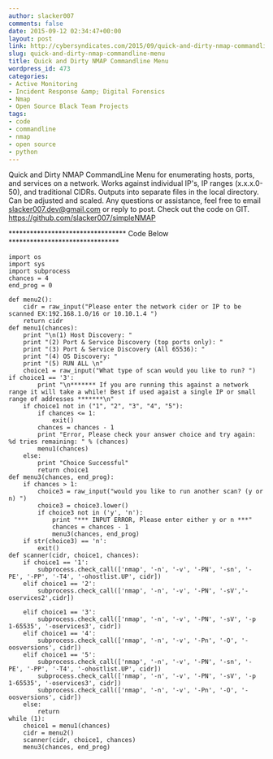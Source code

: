 ```yaml
---
author: slacker007
comments: false
date: 2015-09-12 02:34:47+00:00
layout: post
link: http://cybersyndicates.com/2015/09/quick-and-dirty-nmap-commandline-menu/
slug: quick-and-dirty-nmap-commandline-menu
title: Quick and Dirty NMAP Commandline Menu
wordpress_id: 473
categories:
- Active Monitoring
- Incident Response &amp; Digital Forensics
- Nmap
- Open Source Black Team Projects
tags:
- code
- commandline
- nmap
- open source
- python
---
```


Quick and Dirty NMAP CommandLine Menu for enumerating hosts, ports, and services on a network.  Works against individual IP's, IP ranges (x.x.x.0-50), and traditional CIDRs.  Outputs into separate files in the local directory.  Can be adjusted and scaled.  Any questions or assistance, feel free to email slacker007.dev@gmail.com or reply to post.  Check out the code on GIT.   https://github.com/slacker007/simpleNMAP

********************************* Code Below *******************************
```
import os
import sys
import subprocess
chances = 4
end_prog = 0

def menu2(): 
    cidr = raw_input("Please enter the network cider or IP to be scanned EX:192.168.1.0/16 or 10.10.1.4 ")
    return cidr
def menu1(chances): 
    print "\n(1) Host Discovery: "
    print "(2) Port & Service Discovery (top ports only): "
    print "(3) Port & Service Discovery (All 65536): " 
    print "(4) OS Discovery: "
    print "(5) RUN ALL \n"
    choice1 = raw_input("What type of scan would you like to run? ")
if choice1 == '3':
        print "\n******* If you are running this against a network range it will take a while! Best if used agaist a single IP or small range of addresses *******\n"
    if choice1 not in ("1", "2", "3", "4", "5"):
        if chances <= 1: 
            exit()
        chances = chances - 1
        print "Error, Please check your answer choice and try again: %d tries remaining: " % (chances)
        menu1(chances)
    else:
        print "Choice Successful" 
        return choice1
def menu3(chances, end_prog):
    if chances > 1:
        choice3 = raw_input("would you like to run another scan? (y or n) ")
        choice3 = choice3.lower()
        if choice3 not in ('y', 'n'):
            print "*** INPUT ERROR, Please enter either y or n ***"
            chances = chances - 1
            menu3(chances, end_prog)
    if str(choice3) == 'n':
        exit()
def scanner(cidr, choice1, chances):
    if choice1 == '1':
        subprocess.check_call(['nmap', '-n', '-v', '-PN', '-sn', '-PE', '-PP', '-T4', '-ohostlist.UP', cidr])
    elif choice1 == '2': 
        subprocess.check_call(['nmap', '-n', '-v', '-PN', '-sV','-oservices2',cidr])  

    elif choice1 == '3':
        subprocess.check_call(['nmap', '-n', '-v', '-PN', '-sV', '-p 1-65535', '-oservices3', cidr])
    elif choice1 == '4':
        subprocess.check_call(['nmap', '-n', '-v', '-Pn', '-O', '-oosversions', cidr])
    elif choice1 == '5': 
        subprocess.check_call(['nmap', '-n', '-v', '-PN', '-sn', '-PE', '-PP', '-T4', '-ohostlist.UP', cidr])
        subprocess.check_call(['nmap', '-n', '-v', '-PN', '-sV', '-p 1-65535', '-oservices3', cidr])
        subprocess.check_call(['nmap', '-n', '-v', '-Pn', '-O', '-oosversions', cidr])
    else:
        return
while (1):
    choice1 = menu1(chances)
    cidr = menu2()
    scanner(cidr, choice1, chances)
    menu3(chances, end_prog)
```
